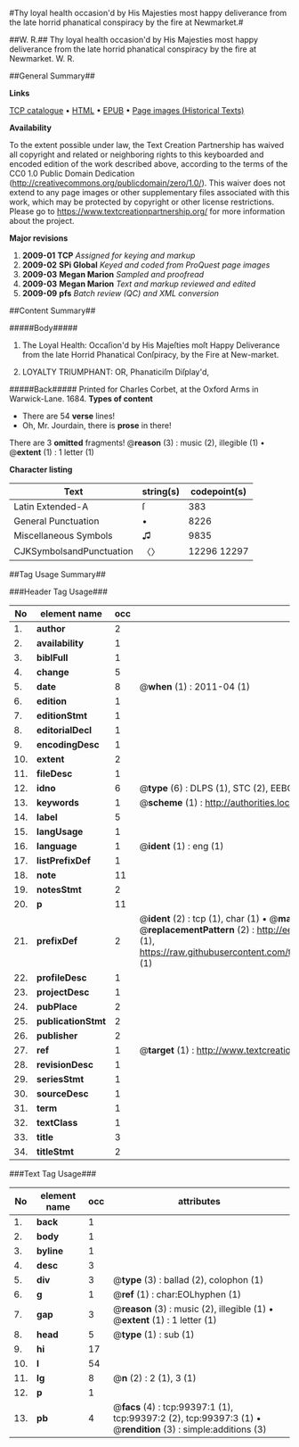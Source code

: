 #Thy loyal health occasion'd by His Majesties most happy deliverance from the late horrid phanatical conspiracy by the fire at Newmarket.#

##W. R.##
Thy loyal health occasion'd by His Majesties most happy deliverance from the late horrid phanatical conspiracy by the fire at Newmarket.
W. R.

##General Summary##

**Links**

[TCP catalogue](http://www.ota.ox.ac.uk/tcp/)  • 
[HTML](http://tei.it.ox.ac.uk/tcp/Texts-HTML/free/A58/A58532.html)  • 
[EPUB](http://tei.it.ox.ac.uk/tcp/Texts-EPUB/free/A58/A58532.epub) • 
[Page images (Historical Texts)](https://historicaltexts.jisc.ac.uk/eebo-13405373e)

**Availability**

To the extent possible under law, the Text Creation Partnership has waived all copyright and related or neighboring rights to this keyboarded and encoded edition of the work described above, according to the terms of the CC0 1.0 Public Domain Dedication (http://creativecommons.org/publicdomain/zero/1.0/). This waiver does not extend to any page images or other supplementary files associated with this work, which may be protected by copyright or other license restrictions. Please go to https://www.textcreationpartnership.org/ for more information about the project.

**Major revisions**

1. __2009-01__ __TCP__ *Assigned for keying and markup*
1. __2009-02__ __SPi Global__ *Keyed and coded from ProQuest page images*
1. __2009-03__ __Megan Marion__ *Sampled and proofread*
1. __2009-03__ __Megan Marion__ *Text and markup reviewed and edited*
1. __2009-09__ __pfs__ *Batch review (QC) and XML conversion*

##Content Summary##

#####Body#####

1. The Loyal Health: Occaſion'd by His Majeſties moſt Happy Deliverance from the late Horrid Phanatical Conſpiracy, by the Fire at New-market.

1. LOYALTY TRIUMPHANT: OR, Phanaticiſm Diſplay'd,

#####Back#####
Printed for Charles Corbet, at the Oxford Arms in Warwick-Lane. 1684.
**Types of content**

  * There are 54 **verse** lines!
  * Oh, Mr. Jourdain, there is **prose** in there!

There are 3 **omitted** fragments! 
 @__reason__ (3) : music (2), illegible (1)  •  @__extent__ (1) : 1 letter (1)

**Character listing**


|Text|string(s)|codepoint(s)|
|---|---|---|
|Latin Extended-A|ſ|383|
|General Punctuation|•|8226|
|Miscellaneous Symbols|♫|9835|
|CJKSymbolsandPunctuation|〈〉|12296 12297|

##Tag Usage Summary##

###Header Tag Usage###

|No|element name|occ|attributes|
|---|---|---|---|
|1.|__author__|2||
|2.|__availability__|1||
|3.|__biblFull__|1||
|4.|__change__|5||
|5.|__date__|8| @__when__ (1) : 2011-04 (1)|
|6.|__edition__|1||
|7.|__editionStmt__|1||
|8.|__editorialDecl__|1||
|9.|__encodingDesc__|1||
|10.|__extent__|2||
|11.|__fileDesc__|1||
|12.|__idno__|6| @__type__ (6) : DLPS (1), STC (2), EEBO-CITATION (1), OCLC (1), VID (1)|
|13.|__keywords__|1| @__scheme__ (1) : http://authorities.loc.gov/ (1)|
|14.|__label__|5||
|15.|__langUsage__|1||
|16.|__language__|1| @__ident__ (1) : eng (1)|
|17.|__listPrefixDef__|1||
|18.|__note__|11||
|19.|__notesStmt__|2||
|20.|__p__|11||
|21.|__prefixDef__|2| @__ident__ (2) : tcp (1), char (1)  •  @__matchPattern__ (2) : ([0-9\-]+):([0-9IVX]+) (1), (.+) (1)  •  @__replacementPattern__ (2) : http://eebo.chadwyck.com/downloadtiff?vid=$1&page=$2 (1), https://raw.githubusercontent.com/textcreationpartnership/Texts/master/tcpchars.xml#$1 (1)|
|22.|__profileDesc__|1||
|23.|__projectDesc__|1||
|24.|__pubPlace__|2||
|25.|__publicationStmt__|2||
|26.|__publisher__|2||
|27.|__ref__|1| @__target__ (1) : http://www.textcreationpartnership.org/docs/. (1)|
|28.|__revisionDesc__|1||
|29.|__seriesStmt__|1||
|30.|__sourceDesc__|1||
|31.|__term__|1||
|32.|__textClass__|1||
|33.|__title__|3||
|34.|__titleStmt__|2||


###Text Tag Usage###

|No|element name|occ|attributes|
|---|---|---|---|
|1.|__back__|1||
|2.|__body__|1||
|3.|__byline__|1||
|4.|__desc__|3||
|5.|__div__|3| @__type__ (3) : ballad (2), colophon (1)|
|6.|__g__|1| @__ref__ (1) : char:EOLhyphen (1)|
|7.|__gap__|3| @__reason__ (3) : music (2), illegible (1)  •  @__extent__ (1) : 1 letter (1)|
|8.|__head__|5| @__type__ (1) : sub (1)|
|9.|__hi__|17||
|10.|__l__|54||
|11.|__lg__|8| @__n__ (2) : 2 (1), 3 (1)|
|12.|__p__|1||
|13.|__pb__|4| @__facs__ (4) : tcp:99397:1 (1), tcp:99397:2 (2), tcp:99397:3 (1)  •  @__rendition__ (3) : simple:additions (3)|

